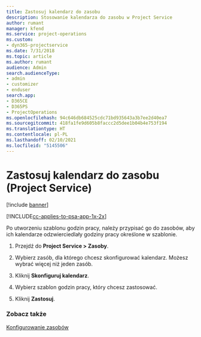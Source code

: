 ```yaml
---
title: Zastosuj kalendarz do zasobu
description: Stosowanie kalendarza do zasobu w Project Service
author: rumant
manager: kfend
ms.service: project-operations
ms.custom:
- dyn365-projectservice
ms.date: 7/31/2018
ms.topic: article
ms.author: rumant
audience: Admin
search.audienceType:
- admin
- customizer
- enduser
search.app:
- D365CE
- D365PS
- ProjectOperations
ms.openlocfilehash: 94c646db684525cdc71bd935643a3b7ee2d40ea7
ms.sourcegitcommit: 418fa1fe9d605b8faccc2d5dee1b04b4e753f194
ms.translationtype: HT
ms.contentlocale: pl-PL
ms.lasthandoff: 02/10/2021
ms.locfileid: "5145506"
---
```

# <a name="apply-a-calendar-to-a-resource-project-service"></a>Zastosuj kalendarz do zasobu (Project Service)

[!include [banner](../includes/psa-now-project-operations.md)]

[!INCLUDE[cc-applies-to-psa-app-1x-2x](../includes/cc-applies-to-psa-app-1x-2x.md)]

Po utworzeniu szablonu godzin pracy, należy przypisać go do zasobów, aby ich kalendarze odzwierciedlały godziny pracy określone w szablonie.  
  
1.  Przejdź do **Project Service > Zasoby**.  
  
2.  Wybierz zasób, dla którego chcesz skonfigurować kalendarz. Możesz wybrać więcej niż jeden zasób.  
  
3.  Kliknij **Skonfiguruj kalendarz**.  
  
4.  Wybierz szablon godzin pracy, który chcesz zastosować.  
  
5.  Kliknij **Zastosuj**.  
  
### <a name="see-also"></a>Zobacz także  
 [Konfigurowanie zasobów](../psa/set-up-resources.md)
